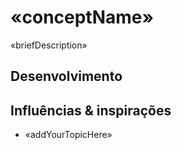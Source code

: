 # «conceptName»

«briefDescription»

## Desenvolvimento

## Influências & inspirações

- «addYourTopicHere»